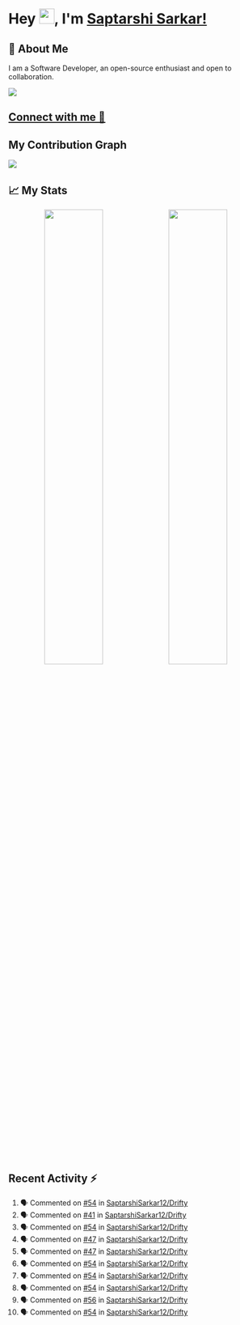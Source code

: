 # Hey <img src="https://github.com/TheDudeThatCode/TheDudeThatCode/blob/master/Assets/Hi.gif" width="30">, I'm [Saptarshi Sarkar!](https://bio.link/saptarshi) 

## 🚀 About Me
I am a Software Developer, an open-source enthusiast and open to collaboration.

![](https://visitor-badge.laobi.icu/badge?page_id=saptarshisarkar12.saptarshisarkar12)

## [Connect with me 💬](https://bio.link/saptarshi) 

## My Contribution Graph 
<img src="https://activity-graph.herokuapp.com/graph?username=SaptarshiSarkar12&bg_color=0f2d3d&color=1cadfb&line=1cadfb&point=1cadfb&area=true&hide_border=true">

## 📈 My Stats
<p align="center">	
  <img width="48%" src="https://github-readme-stats.vercel.app/api?username=saptarshisarkar12&show_icons=true&theme=tokyonight" />
  <img width="48%" src="https://github-readme-streak-stats.herokuapp.com/?user=saptarshisarkar12&theme=tokyonight" />
</p>

## Recent Activity :zap:
<!--START_SECTION:activity-->
1. 🗣 Commented on [#54](https://github.com/SaptarshiSarkar12/Drifty/issues/54) in [SaptarshiSarkar12/Drifty](https://github.com/SaptarshiSarkar12/Drifty)
2. 🗣 Commented on [#41](https://github.com/SaptarshiSarkar12/Drifty/issues/41) in [SaptarshiSarkar12/Drifty](https://github.com/SaptarshiSarkar12/Drifty)
3. 🗣 Commented on [#54](https://github.com/SaptarshiSarkar12/Drifty/issues/54) in [SaptarshiSarkar12/Drifty](https://github.com/SaptarshiSarkar12/Drifty)
4. 🗣 Commented on [#47](https://github.com/SaptarshiSarkar12/Drifty/issues/47) in [SaptarshiSarkar12/Drifty](https://github.com/SaptarshiSarkar12/Drifty)
5. 🗣 Commented on [#47](https://github.com/SaptarshiSarkar12/Drifty/issues/47) in [SaptarshiSarkar12/Drifty](https://github.com/SaptarshiSarkar12/Drifty)
6. 🗣 Commented on [#54](https://github.com/SaptarshiSarkar12/Drifty/issues/54) in [SaptarshiSarkar12/Drifty](https://github.com/SaptarshiSarkar12/Drifty)
7. 🗣 Commented on [#54](https://github.com/SaptarshiSarkar12/Drifty/issues/54) in [SaptarshiSarkar12/Drifty](https://github.com/SaptarshiSarkar12/Drifty)
8. 🗣 Commented on [#54](https://github.com/SaptarshiSarkar12/Drifty/issues/54) in [SaptarshiSarkar12/Drifty](https://github.com/SaptarshiSarkar12/Drifty)
9. 🗣 Commented on [#56](https://github.com/SaptarshiSarkar12/Drifty/issues/56) in [SaptarshiSarkar12/Drifty](https://github.com/SaptarshiSarkar12/Drifty)
10. 🗣 Commented on [#54](https://github.com/SaptarshiSarkar12/Drifty/issues/54) in [SaptarshiSarkar12/Drifty](https://github.com/SaptarshiSarkar12/Drifty)
<!--END_SECTION:activity-->
